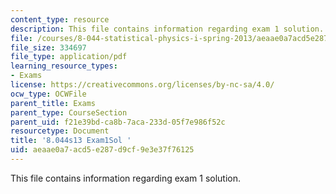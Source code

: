 ```yaml
---
content_type: resource
description: This file contains information regarding exam 1 solution.
file: /courses/8-044-statistical-physics-i-spring-2013/aeaae0a7acd5e287d9cf9e3e37f76125_MIT8_044S14_exam1sol_03.pdf
file_size: 334697
file_type: application/pdf
learning_resource_types:
- Exams
license: https://creativecommons.org/licenses/by-nc-sa/4.0/
ocw_type: OCWFile
parent_title: Exams
parent_type: CourseSection
parent_uid: f21e39bd-ca8b-7aca-233d-05f7e986f52c
resourcetype: Document
title: '8.044s13 Exam1Sol '
uid: aeaae0a7-acd5-e287-d9cf-9e3e37f76125
---
```

This file contains information regarding exam 1 solution.